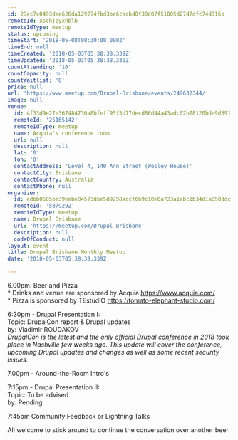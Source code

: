 ```yaml
---
id: 29ec7c0493dee626da129274fbd3be6cacbd0f30d07f51005d27d7dfc74d316b
remoteId: xschjpyxhblb
remoteIdType: meetup
status: upcoming
timeStart: '2018-05-08T08:30:00.000Z'
timeEnd: null
timeCreated: '2018-05-03T05:38:38.339Z'
timeUpdated: '2018-05-03T05:38:38.339Z'
countAttending: '10'
countCapacity: null
countWaitlist: '0'
price: null
url: 'https://www.meetup.com/Drupal-Brisbane/events/249632344/'
image: null
venue:
  id: 4f33d9e27e367484730a8bfeff95f5d77decd86d44a43adc02b78120bde9d591
  remoteId: '25165142'
  remoteIdType: meetup
  name: Acquia's conference room
  url: null
  description: null
  lat: '0'
  lon: '0'
  contactAddress: 'Level 4, 140 Ann Street (Wesley House)'
  contactCity: Brisbane
  contactCountry: Australia
  contactPhone: null
organizer:
  id: edbb0685be39eebe84573dbe5d9258adcf669c10e0a723a1ebc1b34d1a058ddc
  remoteId: '5879292'
  remoteIdType: meetup
  name: Drupal Brisbane
  url: 'https://meetup.com/Drupal-Brisbane'
  description: null
  codeOfConduct: null
layout: event
title: Drupal Brisbane Monthly Meetup
date: '2018-05-03T05:38:38.339Z'

---
```

<p>6.00pm: Beer and Pizza<br/>* Drinks and venue are sponsored by Acquia <a href="https://www.acquia.com/" class="linkified">https://www.acquia.com/</a><br/>* Pizza is sponsored by TEstudIO <a href="https://tomato-elephant-studio.com/" class="linkified">https://tomato-elephant-studio.com/</a></p> <p>6:30pm - Drupal Presentation I:<br/>Topic: DrupalCon report &amp; Drupal updates<br/>by: Vladimir ROUDAKOV<br/><i>DrupalCon is the latest and the only official Drupal conference in 2018 took place in Nashville few weeks ago. This update will cover the conference, upcoming Drupal updates and changes as well as some recent security issues.</i></p> <p>7.00pm - Around-the-Room Intro's</p> <p>7:15pm - Drupal Presentation II:<br/>Topic: To be advised<br/>by: Pending</p> <p>7:45pm Community Feedback or Lightning Talks</p> <p>All welcome to stick around to continue the conversation over another beer.</p>
